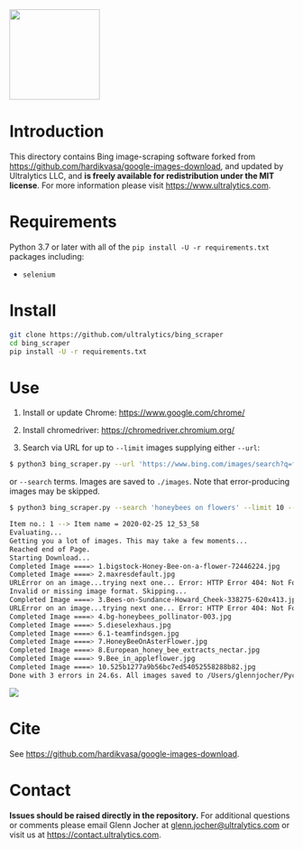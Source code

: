  <img src="https://storage.googleapis.com/ultralytics/logo/logoname1000.png" width="160">

# Introduction

This directory contains Bing image-scraping software forked from https://github.com/hardikvasa/google-images-download, and updated by Ultralytics LLC, and **is freely available for redistribution under the MIT license**. For more information please visit https://www.ultralytics.com.

# Requirements

Python 3.7 or later with all of the `pip install -U -r requirements.txt` packages including:
- `selenium`

# Install
```bash
git clone https://github.com/ultralytics/bing_scraper
cd bing_scraper
pip install -U -r requirements.txt
```

# Use

1. Install or update Chrome: https://www.google.com/chrome/

2. Install chromedriver: https://chromedriver.chromium.org/

3. Search via URL for up to `--limit` images supplying either `--url`:
 ```bash
$ python3 bing_scraper.py --url 'https://www.bing.com/images/search?q=flowers' --limit 10 --chromedriver /Users/glennjocher/Downloads/chromedriver
```

or `--search` terms. Images are saved to `./images`. Note that error-producing images may be skipped.
```bash
$ python3 bing_scraper.py --search 'honeybees on flowers' --limit 10 --chromedriver /Users/glennjocher/Downloads/chromedriver

Item no.: 1 --> Item name = 2020-02-25 12_53_58
Evaluating...
Getting you a lot of images. This may take a few moments...
Reached end of Page.
Starting Download...
Completed Image ====> 1.bigstock-Honey-Bee-on-a-flower-72446224.jpg
Completed Image ====> 2.maxresdefault.jpg
URLError on an image...trying next one... Error: HTTP Error 404: Not Found
Invalid or missing image format. Skipping...
Completed Image ====> 3.Bees-on-Sundance-Howard_Cheek-338275-620x413.jpg
URLError on an image...trying next one... Error: HTTP Error 404: Not Found
Completed Image ====> 4.bg-honeybees_pollinator-003.jpg
Completed Image ====> 5.dieselexhaus.jpg
Completed Image ====> 6.1-teamfindsgen.jpg
Completed Image ====> 7.HoneyBeeOnAsterFlower.jpg
Completed Image ====> 8.European_honey_bee_extracts_nectar.jpg
Completed Image ====> 9.Bee_in_appleflower.jpg
Completed Image ====> 10.525b1277a9b56bc7ed54052558288b82.jpg
Done with 3 errors in 24.6s. All images saved to /Users/glennjocher/PycharmProjects/bing_scraper/images
```
<img src="https://user-images.githubusercontent.com/26833433/75287228-dcf2ca80-57ce-11ea-9557-cc13abaff453.jpg" width="">

# Cite

See https://github.com/hardikvasa/google-images-download.

# Contact

**Issues should be raised directly in the repository.** For additional questions or comments please email Glenn Jocher at glenn.jocher@ultralytics.com or visit us at https://contact.ultralytics.com.
